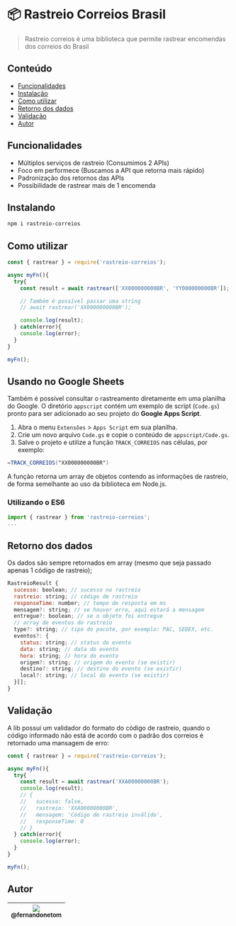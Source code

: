 # 📦 Rastreio Correios Brasil

> Rastreio correios é uma biblioteca que permite rastrear encomendas dos correios do Brasil

## Conteúdo
- [Funcionalidades](#funcionalidades)
- [Instalação](#instalando)
- [Como utilizar](#como-utilizar)
- [Retorno dos dados](#retorno-dos-dados)
- [Validação](#validacao)
- [Autor](#autor)

## Funcionalidades
- Múltiplos serviços de rastreio (Consumimos 2 APIs)
- Foco em performece (Buscamos a API que retorna mais rápido)
- Padronização dos retornos das APIs
- Possibilidade de rastrear mais de 1 encomenda

## Instalando

```bash
npm i rastreio-correios
```

## Como utilizar
```js
const { rastrear } = require('rastreio-correios');

async myFn(){
  try{
    const result = await rastrear(['XX000000000BR', 'YY000000000BR']);

    // Também é possível passar uma string
    // await rastrear('XX000000000BR');

    console.log(result);
  } catch(error){
    console.log(error);
  }
}

myFn();
```

## Usando no Google Sheets

Também é possível consultar o rastreamento diretamente em uma planilha do
Google. O diretório `appscript` contém um exemplo de script (`Code.gs`) pronto
para ser adicionado ao seu projeto do **Google Apps Script**.

1. Abra o menu `Extensões` > `Apps Script` em sua planilha.
2. Crie um novo arquivo `Code.gs` e copie o conteúdo de `appscript/Code.gs`.
3. Salve o projeto e utilize a função `TRACK_CORREIOS` nas células, por exemplo:

```gs
=TRACK_CORREIOS("XX000000000BR")
```

A função retorna um array de objetos contendo as informações de rastreio, de
forma semelhante ao uso da biblioteca em Node.js.


### Utilizando o ES6

```js
import { rastrear } from 'rastreio-correios';
...
```

## Retorno dos dados

Os dados são sempre retornados em array (mesmo que seja passado apenas 1 código de rastreio);

```js
RastreioResult {
  sucesso: boolean; // sucesso no rastreio
  rastreio: string; // código de rastreio
  responseTime: number; // tempo de resposta em ms
  mensagem?: string; // se houver erro, aqui estará a mensagem
  entregue?: boolean; // se o objeto foi entregue
  // array de eventos do rastreio
  type?: string; // tipo do pacote, por exemplo: PAC, SEDEX, etc.
  eventos?: {
    status: string; // status do evento
    data: string; // data do evento
    hora: string; // hora do evento
    origem?: string; // origem do evento (se existir)
    destino?: string; // destino do evento (se existir)
    local?: string; // local do evento (se existir)
  }[];
}
```

## Validação

A lib possui um validador do formato do código de rastreio, quando o código informado não está de acordo com o padrão dos correios é retornado uma mansagem de erro:

```js
const { rastrear } = require('rastreio-correios');

async myFn(){
  try{
    const result = await rastrear('XXA00000000BR');
    console.log(result);
    // {
    //   sucesso: false,
    //   rastreio: 'XXA00000000BR',
    //   mensagem: 'Código de rastreio inválido',
    //   responseTime: 0
    // }
  } catch(error){
    console.log(error);
  }
}

myFn();
```

## Autor


| [<img src="https://avatars.githubusercontent.com/u/2446069?v=3&s=115"><br><sub>@fernandonetom</sub>](https://github.com/mMoysesPimenta) |
| :---: |
